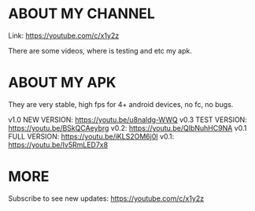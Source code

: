 # ABOUT MY CHANNEL

Link: https://youtube.com/c/x1y2z

There are some videos, where is testing and etc my apk.

# ABOUT MY APK

They are very stable, high fps for 4+ android devices, no fc, no bugs.

v1.0 NEW VERSION:   https://youtu.be/u8naldg-WWQ
v0.3 TEST VERSION:  https://youtu.be/BSkQCAeybrg
v0.2:               https://youtu.be/QIbNuhHC9NA
v0.1 FULL VERSION:  https://youtu.be/iKLS2OM6j0I
v0.1:               https://youtu.be/Iv5RmLED7x8

# MORE

Subscribe to see new updates: https://youtube.com/c/x1y2z
